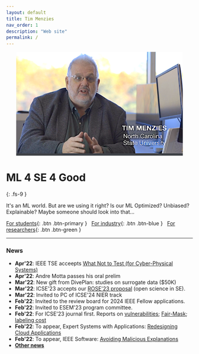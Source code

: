 ```yaml
---
layout: default
title: Tim Menzies
nav_order: 1
description: "Web site"
permalink: /
---
```


<center><img width=450 src="/assets/img/timm-main.png"></center>

# ML 4 SE 4 Good
{: .fs-9 }


It's an ML world. But are we using it right? 
Is our ML Optimized? Unbiased? Explainable? Maybe someone should look into that...

[For students](students.md){: .btn .btn-primary }
 &nbsp;  [For industry](industry.md){: .btn .btn-blue }
 &nbsp;  [For researchers](research.md){: .btn .btn-green }

---

<h3>News</h3>
<ul>
   <li id="">    <b>Apr'22</b>: IEEE TSE acceepts <a href="https://arxiv.org/pdf/2112.01598.pdf">What Not to Test (for Cyber-Physical Systems)</a>
   <li id="dim"> <b>Apr'22</b>: Andre Motta passes his oral prelim
   <li id="">    <b>Mar'22</b>: New gift from DivePlan: studies on surrogate data ($50K)
		        <li id="dim"> <b>Mar'22</b>: ICSE'23 accepts our <a href="https://conf.researchr.org/track/icse-2023/rose-festival">ROSE'23 proposal</a> (open science in SE).
   <Li id="">    <b>Mar'22</b>: Invited to PC of ICSE'24 NIER track
   <Li id="dim"> <b>Feb'22</b>: Invited to the review board for 2024 IEEE Fellow applications.
   <Li id="">    <b>Feb'22</b>: Invited to ESEM'23 program committee.
   <Li id="dim"> <b>Feb'22</b>: For ICSE'23 journal first. Reports on <a href="https://arxiv.org/pdf/2208.01595.pdf">vulnerabilities</a>; <a href="https://arxiv.org/pdf/2110.01109.pdf">Fair-Mask</a>; <a href="https://arxiv.org/pdf/2201.10592.pdf">labeling cost</a>
   <li id="">    <b>Feb'22</b>: To appear, Expert Systems with Applications: <a href="https://arxiv.org/pdf/2109.14569.pdf">Redesigning Cloud Applications</a>
   <li id="dim"> <b>Feb'22</b>: To appear, IEEE Software: <a href="https://arxiv.org/pdf/2301.10407.pdf">Avoiding Malicious Explanations</a>
   <li id=""><b><a href="#priornews">Other  news</a></b></li>
</ul>



